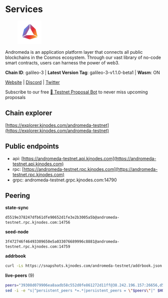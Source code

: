 # Services

<figure><img src="https://raw.githubusercontent.com/kj89/cosmos-images/main/logos/andromeda.png" alt=""><figcaption></figcaption></figure>

Andromeda is an application platform layer that connects all  public blockchains in the Cosmos ecosystem. Through our vast  library of no-code smart contracts, users can harness the power of web3.

**Chain ID**: galileo-3 | **Latest Version Tag**: galileo-3-v1.1.0-beta1 | **Wasm**: ON

[Website](https://www.andromedaprotocol.io) | [Discord](https://discord.gg/wzM3kSN3sE) | [Twitter](https://twitter.com/andromedaprot)



Subscribe to our free [🤖 Testnet Proposal Bot](https://t.me/kjnodes_testnet_proposal_bot) to never miss upcoming proposals


## Chain explorer
[https://explorer.kjnodes.com/andromeda-testnet](https://explorer.kjnodes.com/andromeda-testnet)

## Public endpoints

* api: [https://andromeda-testnet.api.kjnodes.com](https://andromeda-testnet.api.kjnodes.com)
* rpc: [https://andromeda-testnet.rpc.kjnodes.com](https://andromeda-testnet.rpc.kjnodes.com)
* grpc: andromeda-testnet.grpc.kjnodes.com:14790

## Peering

**state-sync**

```text
d5519e378247dfb61dfe90652d1fe3e2b3005a5b@andromeda-testnet.rpc.kjnodes.com:14756
```

**seed-node**

```text
3f472746f46493309650e5a033076689996c8881@andromeda-testnet.rpc.kjnodes.com:14759
```

**addrbook**
```bash
curl -Ls https://snapshots.kjnodes.com/andromeda-testnet/addrbook.json > $HOME/.andromedad/config/addrbook.json
```

**live-peers** (9)
```bash
peers="39308d079906ea8aadb58c552d0fe861272d11ff@38.242.196.157:26656,d5519e378247dfb61dfe90652d1fe3e2b3005a5b@65.109.68.190:14756,a537cc2879fc79401f6834aa6483fbb1dee18ef0@137.184.44.33:20156,95e8225c5b8a21c1fecd411f37c75f5515de1891@185.197.251.203:26656,d0ef5f5583ff0343ea41962f68010bff54caafde@212.90.121.45:30656,c06d5254e4ecb69ccae41feff4d75de2dd92154d@149.102.138.176:26656,e61f287d51edab6f6dbe00a8b804614443ee6f82@80.85.242.117:26656,6ef441d08cdb54b9f058884509ec65349976d73d@178.172.212.167:26656,b6dd58949a8b9c03349bdbec8aeeccd5e0d39283@31.220.74.50:26656"
sed -i -e "s|^persistent_peers *=.*|persistent_peers = \"$peers\"|" $HOME/.andromedad/config/config.toml
```
